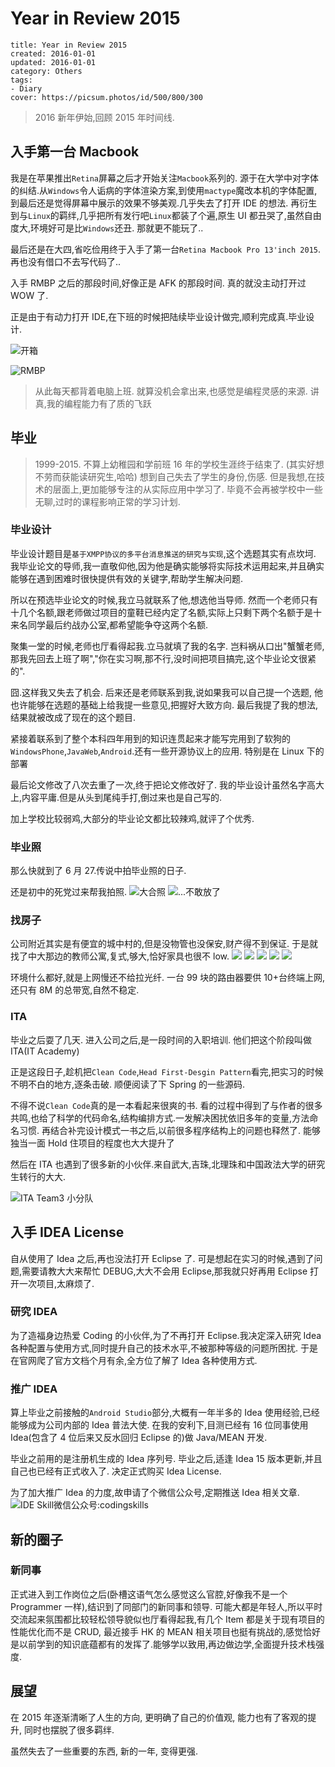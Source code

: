 # Year in Review 2015

```metadata
title: Year in Review 2015
created: 2016-01-01
updated: 2016-01-01
category: Others
tags:
- Diary
cover: https://picsum.photos/id/500/800/300
```

> 2016 新年伊始,回顾 2015 年时间线.

## 入手第一台 Macbook

我是在苹果推出`Retina`屏幕之后才开始关注`Macbook`系列的. 源于在大学中对字体的纠结.从`Windows`令人诟病的字体渲染方案,到使用`mactype`魔改本机的字体配置, 到最后还是觉得屏幕中展示的效果不够美观.几乎失去了打开 IDE 的想法. 再衍生到与`Linux`的羁绊,几乎把所有发行吧`Linux`都装了个遍,原生 UI 都丑哭了,虽然自由度大,环境好可是比`Windows`还丑. 那就更不能玩了..

最后还是在大四,省吃俭用终于入手了第一台`Retina Macbook Pro 13'inch 2015`. 再也没有借口不去写代码了..

入手 RMBP 之后的那段时间,好像正是 AFK 的那段时间. 真的就没主动打开过 WOW 了.

正是由于有动力打开 IDE,在下班的时候把陆续毕业设计做完,顺利完成真.毕业设计. 

![开箱](https://img.aquariuslt.com/posts/2016/01/unboxing-macbook.jpg) 

![RMBP](https://img.aquariuslt.com/posts/2016/01/rmbp.jpg)

> 从此每天都背着电脑上班. 就算没机会拿出来,也感觉是编程灵感的来源. 讲真,我的编程能力有了质的飞跃

## 毕业

> 1999-2015. 不算上幼稚园和学前班 16 年的学校生涯终于结束了. (其实好想不劳而获能读研究生,哈哈) 想到自己失去了学生的身份,伤感. 但是我想,在技术的层面上,更加能够专注的从实际应用中学习了. 毕竟不会再被学校中一些无聊,过时的课程影响正常的学习计划.

### 毕业设计

毕业设计题目是`基于XMPP协议的多平台消息推送的研究与实现`,这个选题其实有点坎坷. 我毕业论文的导师,我一直敬仰他,因为他是确实能够将实际技术运用起来,并且确实能够在遇到困难时很快提供有效的关键字,帮助学生解决问题.

所以在预选毕业论文的时候,我立马就联系了他,想选他当导师. 然而一个老师只有十几个名额,跟老师做过项目的童鞋已经内定了名额,实际上只剩下两个名额于是十来名同学最后约战办公室,都希望能争夺这两个名额.

聚集一堂的时候,老师也厅看得起我.立马就填了我的名字. 岂料祸从口出"蟹蟹老师,那我先回去上班了啊","你在实习啊,那不行,没时间把项目搞完,这个毕业论文很紧的".

囧.这样我又失去了机会. 后来还是老师联系到我,说如果我可以自己提一个选题, 他也许能够在选题的基础上给我提一些意见,把握好大致方向. 最后我提了我的想法,结果就被改成了现在的这个题目.

紧接着联系到了整个本科四年用到的知识连贯起来才能写完用到了软狗的`WindowsPhone`,`JavaWeb`,`Android`.还有一些开源协议上的应用. 特别是在 Linux 下的部署

最后论文修改了八次去重了一次,终于把论文修改好了. 我的毕业设计虽然名字高大上,内容平庸.但是从头到尾纯手打,倒过来也是自己写的.

加上学校比较弱鸡,大部分的毕业论文都比较辣鸡,就评了个优秀.

### 毕业照

那么快就到了 6 月 27.传说中拍毕业照的日子.

还是初中的死党过来帮我拍照.
![大合照](https://img.aquariuslt.com/posts/2016/01/graduaction.jpg) 
![...不敢放了](https://img.aquariuslt.com/posts/2016/01/graduaction-more.jpg)

### 找房子

公司附近其实是有便宜的城中村的,但是没物管也没保安,财产得不到保证. 于是就找了中大那边的教师公寓,复式,够大,恰好家具也很不 low. 
![](https://img.aquariuslt.com/posts/2016/01/room-1.png) 
![](https://img.aquariuslt.com/posts/2016/01/room-2.jpg) 
![](https://img.aquariuslt.com/posts/2016/01/room-3.jpg) 
![](https://img.aquariuslt.com/posts/2016/01/room-4.jpg) 
![](https://img.aquariuslt.com/posts/2016/01/room-5.jpg)

环境什么都好,就是上网慢还不给拉光纤. 一台 99 块的路由器要供 10+台终端上网,还只有 8M 的总带宽,自然不稳定.

### ITA

毕业之后耍了几天. 进入公司之后,是一段时间的入职培训. 他们把这个阶段叫做 ITA(IT Academy)

正是这段日子,趁机把`Clean Code`,`Head First-Desgin Pattern`看完,把实习的时候不明不白的地方,逐条击破. 顺便阅读了下 Spring 的一些源码.

不得不说`Clean Code`真的是一本看起来很爽的书. 看的过程中得到了与作者的很多共鸣,也给了科学的代码命名,结构编排方式.一发解决困扰依旧多年的变量,方法命名习惯. 再结合补完设计模式一书之后,以前很多程序结构上的问题也释然了. 能够独当一面 Hold 住项目的程度也大大提升了

然后在 ITA 也遇到了很多新的小伙伴.来自武大,吉珠,北理珠和中国政法大学的研究生转行的大大. 

![ITA Team3 小分队](https://img.aquariuslt.com/posts/2016/01/team-3-ita.jpg)

## 入手 IDEA License

自从使用了 Idea 之后,再也没法打开 Eclipse 了. 可是想起在实习的时候,遇到了问题,需要请教大大来帮忙 DEBUG,大大不会用 Eclipse,那我就只好再用 Eclipse 打开一次项目,太麻烦了.

### 研究 IDEA

为了造福身边热爱 Coding 的小伙伴,为了不再打开 Eclipse.我决定深入研究 Idea 各种配置与使用方式,同时提升自己的技术水平,不被那种等级的问题所困扰. 于是在官网爬了官方文档个月有余,全方位了解了 Idea 各种使用方式.

### 推广 IDEA

算上毕业之前接触的`Android Studio`部分,大概有一年半多的 Idea 使用经验,已经能够成为公司内部的 Idea 普法大使. 在我的安利下,目测已经有 16 位同事使用 Idea(包含了 4 位后来又反水回归 Eclipse 的)做 Java/MEAN 开发.

毕业之前用的是注册机生成的 Idea 序列号. 毕业之后,适逢 Idea 15 版本更新,并且自己也已经有正式收入了. 决定正式购买 Idea License.

为了加大推广 Idea 的力度,故申请了个微信公众号,定期推送 Idea 相关文章. ![IDE Skill微信公众号:codingskills](https://img.aquariuslt.com/posts/2016/01/wechat-open-account.jpg)

## 新的圈子

### 新同事

正式进入到工作岗位之后(卧槽这语气怎么感觉这么官腔,好像我不是一个 Programmer 一样),结识到了同部门的新同事和领导. 可能大都是年轻人,所以平时交流起来氛围都比较轻松领导貌似也厅看得起我,有几个 Item 都是关于现有项目的性能优化而不是 CRUD, 最近接手 HK 的 MEAN 相关项目也挺有挑战的,感觉恰好是以前学到的知识底蕴都有的发挥了.能够学以致用,再边做边学,全面提升技术栈强度.

## 展望

在 2015 年逐渐清晰了人生的方向, 更明确了自己的价值观, 能力也有了客观的提升, 同时也摆脱了很多羁绊.

虽然失去了一些重要的东西, 新的一年, 变得更强.
